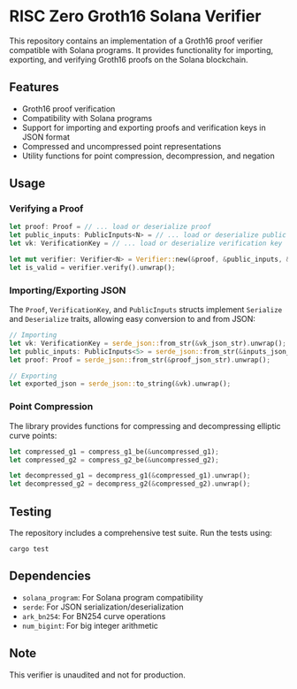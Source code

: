 # RISC Zero Groth16 Solana Verifier

This repository contains an implementation of a Groth16 proof verifier compatible with Solana programs. It provides functionality for importing, exporting, and verifying Groth16 proofs on the Solana blockchain.

## Features

- Groth16 proof verification
- Compatibility with Solana programs
- Support for importing and exporting proofs and verification keys in JSON format
- Compressed and uncompressed point representations
- Utility functions for point compression, decompression, and negation

## Usage

### Verifying a Proof

```rust
let proof: Proof = // ... load or deserialize proof
let public_inputs: PublicInputs<N> = // ... load or deserialize public inputs
let vk: VerificationKey = // ... load or deserialize verification key

let mut verifier: Verifier<N> = Verifier::new(&proof, &public_inputs, &vk);
let is_valid = verifier.verify().unwrap();
```

### Importing/Exporting JSON

The `Proof`, `VerificationKey`, and `PublicInputs` structs implement `Serialize` and `Deserialize` traits, allowing easy conversion to and from JSON:

```rust
// Importing
let vk: VerificationKey = serde_json::from_str(&vk_json_str).unwrap();
let public_inputs: PublicInputs<5> = serde_json::from_str(&inputs_json_str).unwrap();
let proof: Proof = serde_json::from_str(&proof_json_str).unwrap();

// Exporting
let exported_json = serde_json::to_string(&vk).unwrap();
```

### Point Compression

The library provides functions for compressing and decompressing elliptic curve points:

```rust
let compressed_g1 = compress_g1_be(&uncompressed_g1);
let compressed_g2 = compress_g2_be(&uncompressed_g2);

let decompressed_g1 = decompress_g1(&compressed_g1).unwrap();
let decompressed_g2 = decompress_g2(&compressed_g2).unwrap();
```

## Testing

The repository includes a comprehensive test suite. Run the tests using:

```
cargo test
```

## Dependencies

- `solana_program`: For Solana program compatibility
- `serde`: For JSON serialization/deserialization
- `ark_bn254`: For BN254 curve operations
- `num_bigint`: For big integer arithmetic

## Note

This verifier is unaudited and not for production.